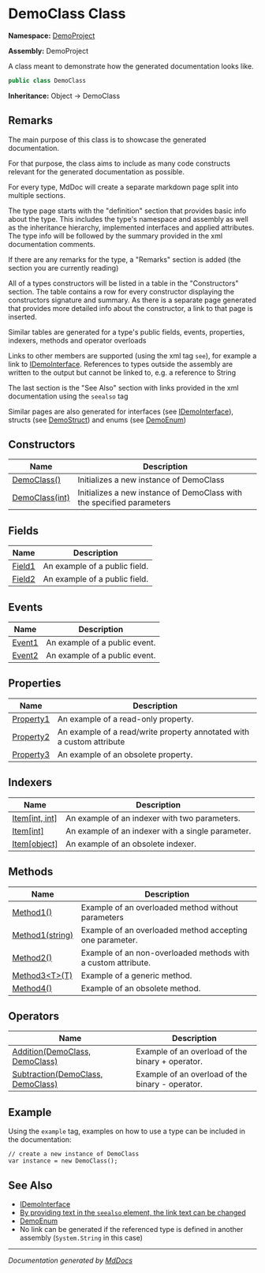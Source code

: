 # DemoClass Class

**Namespace:** [DemoProject](../Namespace.md)

**Assembly:** DemoProject

A class meant to demonstrate how the generated documentation looks like.

```csharp
public class DemoClass
```

**Inheritance:** Object → DemoClass

## Remarks

The main purpose of this class is to showcase the generated documentation.

For that purpose, the class aims to include as many code constructs relevant for the generated documentation as possible.

For every type, MdDoc will create a separate markdown page split into multiple sections.

The type page starts with the "definition" section that provides basic info about the type. This includes the type's namespace and assembly as well as the inheritance hierarchy, implemented interfaces and applied attributes. The type info will be followed by the summary provided in the xml documentation comments.

If there are any remarks for the type, a "Remarks" section is added (the section you are currently reading)

All of a types constructors will be listed in a table in the "Constructors" section. The table contains a row for every constructor displaying the constructors signature and summary. As there is a separate page generated that provides more detailed info about the constructor, a link to that page is inserted.

Similar tables are generated for a type's public fields, events, properties, indexers, methods and operator overloads

Links to other members are supported (using the xml tag `see`), for example a link to [IDemoInterface](../IDemoInterface/Type.md). References to types outside the assembly are written to the output             but cannot be linked to, e.g. a reference to String

The last section is the "See Also" section with links provided in the xml documentation using the `seealso` tag

Similar pages are also generated for interfaces (see [IDemoInterface](../IDemoInterface/Type.md)), structs (see [DemoStruct](../DemoStruct/Type.md))             and enums (see  [DemoEnum](../DemoEnum/Type.md))

## Constructors

| Name                                           | Description                                                           |
| ---------------------------------------------- | --------------------------------------------------------------------- |
| [DemoClass()](Constructors.md#democlass)       | Initializes a new instance of DemoClass                               |
| [DemoClass(int)](Constructors.md#democlassint) | Initializes a new instance of DemoClass with the specified parameters |

## Fields

| Name                       | Description                   |
| -------------------------- | ----------------------------- |
| [Field1](Fields/Field1.md) | An example of a public field. |
| [Field2](Fields/Field2.md) | An example of a public field. |

## Events

| Name                       | Description                   |
| -------------------------- | ----------------------------- |
| [Event1](Events/Event1.md) | An example of a public event. |
| [Event2](Events/Event2.md) | An example of a public event. |

## Properties

| Name                                 | Description                                                            |
| ------------------------------------ | ---------------------------------------------------------------------- |
| [Property1](Properties/Property1.md) | An example of a read\-only property.                                   |
| [Property2](Properties/Property2.md) | An example of a read\/write property annotated with a custom attribute |
| [Property3](Properties/Property3.md) | An example of an obsolete property.                                    |

## Indexers

| Name                                             | Description                                       |
| ------------------------------------------------ | ------------------------------------------------- |
| [Item\[int, int\]](Indexers/Item.md#itemint-int) | An example of an indexer with two parameters.     |
| [Item\[int\]](Indexers/Item.md#itemint)          | An example of an indexer with a single parameter. |
| [Item\[object\]](Indexers/Item.md#itemobject)    | An example of an obsolete indexer.                |

## Methods

| Name                                                | Description                                                    |
| --------------------------------------------------- | -------------------------------------------------------------- |
| [Method1()](Methods/Method1.md#method1)             | Example of an overloaded method without parameters             |
| [Method1(string)](Methods/Method1.md#method1string) | Example of an overloaded method accepting one parameter.       |
| [Method2()](Methods/Method2.md)                     | Example of an non\-overloaded methods with a custom attribute. |
| [Method3\<T\>(T)](Methods/Method3.md)               | Example of a generic method.                                   |
| [Method4()](Methods/Method4.md)                     | Example of an obsolete method.                                 |

## Operators

| Name                                                          | Description                                       |
| ------------------------------------------------------------- | ------------------------------------------------- |
| [Addition(DemoClass, DemoClass)](Operators/Addition.md)       | Example of an overload of the binary + operator.  |
| [Subtraction(DemoClass, DemoClass)](Operators/Subtraction.md) | Example of an overload of the binary \- operator. |

## Example

Using the `example` tag, examples on how to use a type can be included in the documentation:

```
// create a new instance of DemoClass
var instance = new DemoClass();
```

## See Also

- [IDemoInterface](../IDemoInterface/Type.md)
- [By providing text in the `seealso` element, the link text can be changed](../DemoStruct/Type.md)
- [DemoEnum](../DemoEnum/Type.md)
- No link can be generated if the referenced type is defined in another assembly (`System.String` in this case)

___

*Documentation generated by [MdDocs](https://github.com/ap0llo/mddocs)*
